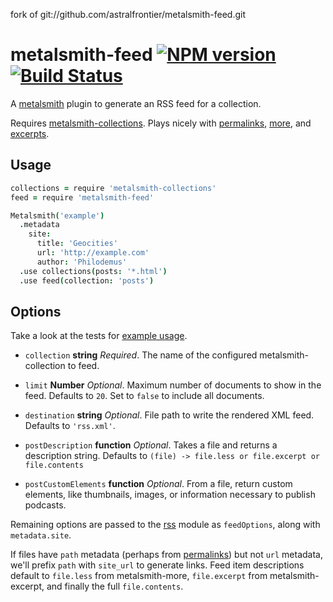 fork of git://github.com/astralfrontier/metalsmith-feed.git

metalsmith-feed [![NPM version](https://badge.fury.io/js/metalsmith-feed.png)](http://badge.fury.io/js/metalsmith-feed) [![Build Status](https://travis-ci.org/hurrymaplelad/metalsmith-feed.png)](https://travis-ci.org/hurrymaplelad/metalsmith-feed)
==============

A [metalsmith](https://github.com/segmentio/metalsmith) plugin to generate an RSS feed for a collection.

Requires [metalsmith-collections](https://github.com/segmentio/metalsmith-collections).  Plays nicely with [permalinks](https://github.com/segmentio/metalsmith-permalinks), [more](https://github.com/kfranqueiro/metalsmith-more), and [excerpts](https://github.com/segmentio/metalsmith-excerpts).

Usage
-----
``` coffee
collections = require 'metalsmith-collections'
feed = require 'metalsmith-feed'

Metalsmith('example')
  .metadata
    site:
      title: 'Geocities'
      url: 'http://example.com'
      author: 'Philodemus'
  .use collections(posts: '*.html')
  .use feed(collection: 'posts')
```

Options
-------
Take a look at the tests for [example usage](test/metalsmith_feed.test.coffee).

- `collection` **string** *Required*. The name of the configured metalsmith-collection to feed.

- `limit` **Number** *Optional*. Maximum number of documents to show in the feed. Defaults to `20`. Set to `false` to include all documents.

- `destination` **string** *Optional*. File path to write the rendered XML feed. Defaults to `'rss.xml'`.

- `postDescription` **function** *Optional*. Takes a file and returns a description string.  Defaults to `(file) -> file.less or file.excerpt or file.contents`

- `postCustomElements` **function** *Optional*. From a file, return custom elements, like thumbnails, images, or information necessary to publish podcasts.

Remaining options are passed to the [rss](https://github.com/dylang/node-rss) module as `feedOptions`, along with `metadata.site`.

If files have `path` metadata (perhaps from [permalinks](https://github.com/segmentio/metalsmith-permalinks)) but not `url` metadata, we'll prefix `path` with `site_url` to generate links. Feed item descriptions default to `file.less` from metalsmith-more, `file.excerpt` from metalsmith-excerpt, and finally the full `file.contents`.
